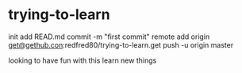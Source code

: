 # trying-to-learn
init
add READ.md
commit -m "first commit"
remote add origin get@gethub.con:redfred80/trying-to-learn.get
push -u origin master


looking to have fun with this
learn new things
